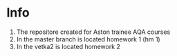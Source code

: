 # Info
1. The repositore created for Aston trainee AQA courses
2. In the master branch is located homework 1 (hm 1)
3. In the vetka2 is located homework 2
